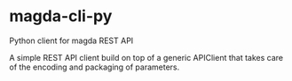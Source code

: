 # magda-cli-py
Python client for magda REST API

A simple REST API client build on top of a generic APIClient that takes care of the encoding and packaging of parameters.

